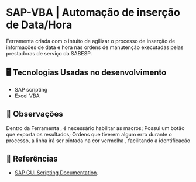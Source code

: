 
# SAP-VBA | Automação de inserção de Data/Hora

Ferramenta criada com o intuito de agilizar o processo de inserção de informações de data e hora nas ordens de manutenção executadas pelas prestadoras de serviço da SABESP.


## 🖥️ Tecnologias Usadas no desenvolvimento

- SAP scripting
- Excel VBA

## 📝 Observações

Dentro da Ferramenta , é necessário habilitar as macros;
Possui um botão que exporta os resultados;
Ordens que tiverem algum erro durante o processo, a linha irá ser pintada na cor vermelha , facilitando a identificação

## 🔎 Referências

- [SAP GUI Scripting Documentation](https://help.sap.com/docs/sap_gui_for_windows/b47d018c3b9b45e897faf66a6c0885a8/babdf65f4d0a4bd8b40f5ff132cb12fa.html).